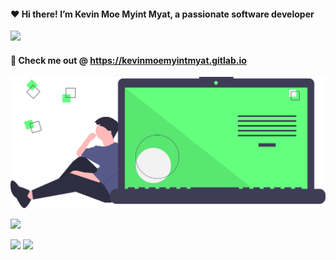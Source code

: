 ####  ❤️ Hi there! I’m Kevin Moe Myint Myat, a passionate software developer
<img src="https://github-readme-stats.vercel.app/api?username=m3yevn&show_icons=true&theme=midnight-purple&include_all_commits=true" />


#### 🍺 Check me out @ https://kevinmoemyintmyat.gitlab.io

<img width="600px" src="https://raw.githubusercontent.com/m3yevn/m3yevn/08d70bd256d8c2690456a66a08361c71fbca1ef3/code_thinking.svg" />

<br/>

![](https://github-profile-summary-cards.vercel.app/api/cards/profile-details?username=m3yevn&theme=midnight-purple)
<br/>

![](https://github-profile-summary-cards.vercel.app/api/cards/repos-per-language?username=m3yevn&theme=midnight-purple)
![](https://github-profile-summary-cards.vercel.app/api/cards/most-commit-language?username=m3yevn&theme=midnight-purple)

